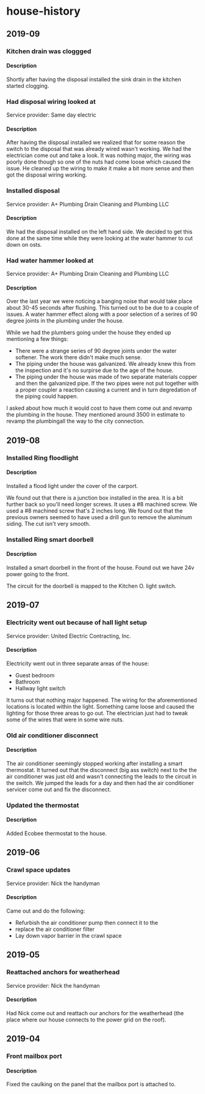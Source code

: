 # house-history

## 2019-09

### Kitchen drain was cloggged

#### Description

Shortly after having the disposal installed the sink drain in the kitchen started clogging.

### Had disposal wiring looked at

Service provider: Same day electric

#### Description

After having the disposal installed we realized that for some reason the switch to the disposal that was already wired wasn't working. We had the electrician come out and take a look. It was nothing major, the wiring was poorly done though so one of the nuts had come loose which caused the issue. He cleaned up the wiring to make it make a bit more sense and then got the disposal wiring working.

### Installed disposal

Service provider: A+ Plumbing Drain Cleaning and Plumbing LLC

#### Description

We had the disposal installed on the left hand side. We decided to get this done at the same time while they were looking at the water hammer to cut down on osts.

### Had water hammer looked at

Service provider: A+ Plumbing Drain Cleaning and Plumbing LLC

#### Description

Over the last year we were noticing a banging noise that would take place about 30-45 seconds after flushing. This turned out to be due to a couple of issues. A water hammer effect along with a poor selection of a serires of 90 degree joints in the plumbing under the house.

While we had the plumbers going under the house they ended up mentioning a few things:

- There were a strange series of 90 degree joints under the water softener. The work there didn't make much sense.
- The piping under the house was galvanized. We already knew this from the inspection and it's no surpirse due to the age of the house.
- The piping under the house was made of two separate materials copper and then the galvanized pipe. If the two pipes were not put together with a proper coupler a reaction causing a current and in turn degredation of the piping could happen.

I asked about how much it would cost to have them come out and revamp the plumbing in the house. They mentioned around 3500 in estimate to revamp the plumbingall the way to the city connection.

## 2019-08

### Installed Ring floodlight

#### Description

Installed a flood light under the cover of the carport. 

We found out that there is a junction box installed in the area. It is a bit further back so you'll need longer screws. It uses a #8 machined screw. We used a #8 machined screw that's 2 inches long. We found out that the previous owners seemed to have used a drill gun to remove the aluminum siding. The cut isn't very smooth.

### Installed Ring smart doorbell

#### Description

Installed a smart doorbell in the front of the house. Found out we have 24v power going to the front.

The circuit for the doorbell is mapped to the Kitchen O. light switch.

## 2019-07

### Electricity went out because of hall light setup

Service provider: United Electric Contracting, Inc.

#### Description

Electricity went out in three separate areas of the house:

- Guest bedroom
- Bathroom
- Hallway light switch

It turns out that nothing major happened. The wiring for the aforementioned locations is located within the light. Something came loose and caused the lighting for those three areas to go out. The electrician just had to tweak some of the wires that were in some wire nuts.

### Old air conditioner disconnect

#### Description

The air conditioner seemingly stopped working after installing a smart thermostat. It turned out that the disconnect (big ass switch) next to the the air conditioner was just old and wasn't connecting the leads to the circuit in the switch. We jumped the leads for a day and then had the air conditioner servicer come out and fix the disconnect.

### Updated the thermostat

#### Description

Added Ecobee thermostat to the house.

## 2019-06

### Crawl space updates

Service provider: Nick the handyman

#### Description

Came out and do the following:

- Refurbish the air conditioner pump then connect it to the
- replace the air conditioner filter
- Lay down vapor barrier in the crawl space

## 2019-05

### Reattached anchors for weatherhead

Service provider: Nick the handyman

#### Description

Had Nick come out and reattach our anchors for the weatherhead (the place where our house connects to the power grid on the roof).

## 2019-04

### Front mailbox port

#### Description

Fixed the caulking on the panel that the mailbox port is attached to.

